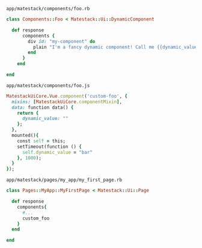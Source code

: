 `app/matestack/components/foo.rb`

```ruby
class Components::Foo < Matestack::Ui::DynamicComponent

  def response
      components {
        div id: "my-component" do
          plain "I'm a fancy dynamic component! Call me {{dynamic_value}}!"
        end
      }
    end

end
```

`app/matestack/components/foo.js`

```ruby
MatestackUiCore.Vue.component('custom-foo', {
  mixins: [MatestackUiCore.componentMixin],
  data: function data() {
    return {
      dynamic_value: ""
    };
  },
  mounted(){
    const self = this;
    setTimeout(function () {
      self.dynamic_value = "bar"
    }, 1000);
  }
});

```

`app/matestack/pages/my_app/my_first_page.rb`

```ruby
class Pages::MyApp::MyFirstPage < Matestack::Ui::Page

  def response
    components{
      #...
      custom_foo
    }
  end

end
```
